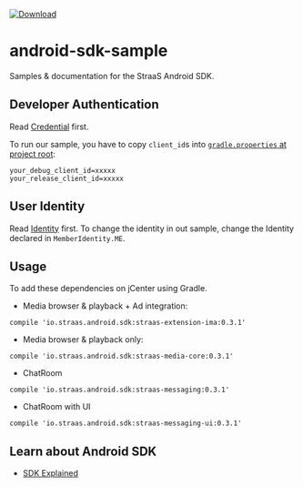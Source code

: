 [![Download](https://api.bintray.com/packages/straas-io/maven/straas-base/images/download.svg) ](https://bintray.com/bintray/jcenter?filterByPkgName=straas)

# android-sdk-sample
Samples & documentation for the StraaS Android SDK.

Developer Authentication
-----
Read [Credential](https://github.com/StraaS/StraaS-android-sdk-sample/wiki/SDK-Credential) first.

To run our sample, you have to copy `client_id`s into [`gradle.properties` at project root](https://github.com/StraaS/StraaS-android-sdk-sample/blob/master/gradle.properties#L8):
```
your_debug_client_id=xxxxx
your_release_client_id=xxxxx
```

User Identity
-----
Read [Identity](https://github.com/StraaS/StraaS-android-sdk-sample/wiki/User-Identity) first.
To change the identity in out sample, change the Identity declared in `MemberIdentity.ME`.

Usage
-----
To add these dependencies on jCenter using Gradle.

- Media browser & playback + Ad integration:
```
compile 'io.straas.android.sdk:straas-extension-ima:0.3.1'
```

- Media browser & playback only:
```
compile 'io.straas.android.sdk:straas-media-core:0.3.1'
```

- ChatRoom
```
compile 'io.straas.android.sdk:straas-messaging:0.3.1'
```

- ChatRoom with UI
```
compile 'io.straas.android.sdk:straas-messaging-ui:0.3.1'
```

Learn about Android SDK
------------------
- [SDK Explained](https://github.com/StraaS/android-sdk-sample/wiki)
